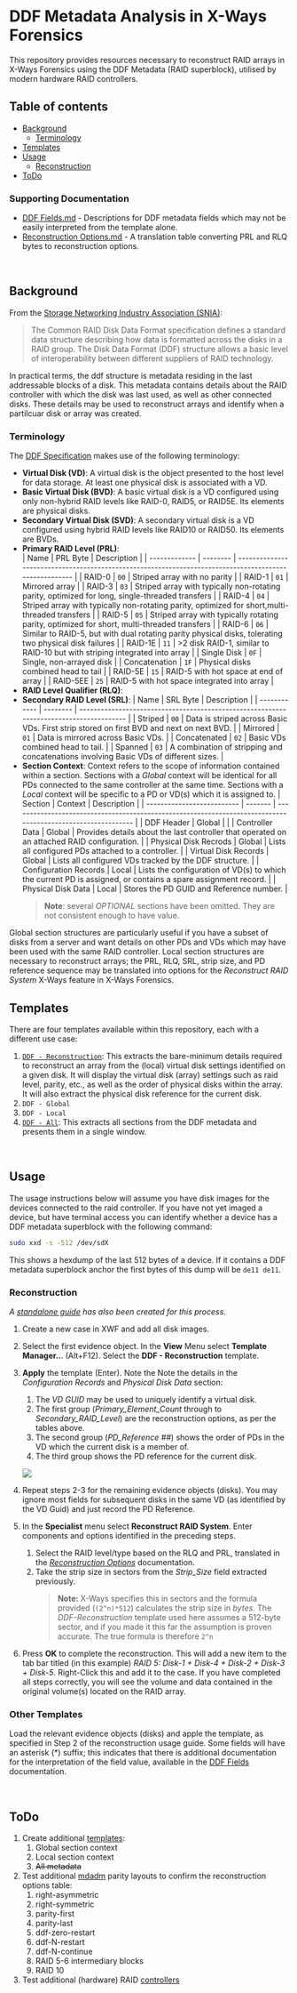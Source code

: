 # DDF Metadata Analysis in X-Ways Forensics
This repository provides resources necessary to reconstruct RAID arrays in X-Ways Forensics using the DDF Metadata (RAID superblock), utilised by modern hardware RAID controllers.

## Table of contents
  - [Background](#background)
    - [Terminology](#terminology)
  - [Templates](#templates)
  - [Usage](#usage)
    - [Reconstruction](#reconstruction)
  - [ToDo](#todo)

### Supporting Documentation
  - [DDF Fields.md](Documentation/DDF%20Fields.md) - Descriptions for DDF metadata fields which may not be easily interpreted from the template alone.
  - [Reconstruction Options.md](Documentation/Reconstruction%20Options.md) - A translation table converting PRL and RLQ bytes to reconstruction options.
<br>

## Background
From the [Storage Networking Industry Association (SNIA)](https://www.snia.org/tech_activities/standards/curr_standards/ddf):
> The Common RAID Disk Data Format specification defines a standard data structure describing how data is formatted across the disks in a RAID group. The Disk Data Format (DDF) structure allows a basic level of interoperability between different suppliers of RAID technology.

In practical terms, the ddf structure is metadata residing in the last addressable blocks of a disk. This metadata contains details about the RAID controller with which the disk was last used, as well as other connected disks.  These details may be used to reconstruct arrays and identify when a partilcuar disk or array was created.


### Terminology
The [DDF Specification](https://www.snia.org/sites/default/files/SNIA-DDFv1.2.pdf) makes use of the following terminology:
- **Virtual Disk (VD)**:  A virtual disk is the object presented to the host level for data storage.  At least one physical disk is associated with a VD.
- **Basic Virtual Disk (BVD)**:  A basic virtual disk is a VD configured using only non-hybrid RAID levels like RAID-0, RAID5, or RAID5E. Its elements are physical disks.
- **Secondary Virtual Disk (SVD)**:  A secondary virtual disk is a VD configured using hybrid RAID levels like RAID10 or RAID50. Its elements are BVDs.
- **Primary RAID Level (PRL)**:  
    | Name          | PRL Byte | Description                                                                                            |
    | ------------- | -------- | ------------------------------------------------------------------------------------------------------ |
    | RAID-0        | `00`     | Striped array with no parity                                                                           |
    | RAID-1        | `01`     | Mirrored array                                                                                         |
    | RAID-3        | `03`     | Striped array with typically non-rotating parity, optimized for long, single-threaded transfers        |
    | RAID-4        | `04`     | Striped array with typically non-rotating parity, optimized for short,multi-threaded transfers         |
    | RAID-5        | `05`     | Striped array with typically rotating parity, optimized for short, multi-threaded transfers            |
    | RAID-6        | `06`     | Similar to RAID-5, but with dual rotating parity physical disks, tolerating two physical disk failures |
    | RAID-1E       | `11`     | >2 disk RAID-1, similar to RAID-10 but with striping integrated into array                             |
    | Single Disk   | `0F`     | Single, non-arrayed disk                                                                               |
    | Concatenation | `1F`     | Physical disks combined head to tail                                                                   |
    | RAID-5E       | `15`     | RAID-5 with hot space at end of array                                                                  |
    | RAID-5EE      | `25`     | RAID-5 with hot space integrated into array                                                            |
- **RAID Level Qualifier (RLQ)**:
- **Secondary RAID Level (SRL)**:
    | Name         | SRL Byte | Description                                                                             |
    | ------------ | -------- | --------------------------------------------------------------------------------------- |
    | Striped      | `00`     | Data is striped across Basic VDs. First strip stored on first BVD and next on next BVD. |
    | Mirrored     | `01`     | Data is mirrored across Basic VDs.                                                      |
    | Concatenated | `02`     | Basic VDs combined head to tail.                                                        |
    | Spanned      | `03`     | A combination of stripping and concatenations involving Basic VDs of different sizes.   |
- **Section Context**: Context refers to the scope of information contained within a section. Sections with a _Global_ context will be identical for all PDs connected to the same controller at the same time. Sections with a _Local_ context will be specific to a PD or VD(s) which it is assigned to.
    | Section                    | Context | Description                                                                                                  |
    | -------------------------- | ------- | ------------------------------------------------------------------------------------------------------------ |
    | DDF Header                 | Global  |                                                                                                              |
    | Controller Data            | Global  | Provides details about the last controller that operated on an attached RAID configuration.                  |
    | Physical Disk Recrods      | Global  | Lists all configured PDs attached to a controller.                                                           |
    | Virtual Disk Records       | Global  | Lists all configured VDs tracked by the DDF structure.                                                       |
    | Configuration Records      | Local   | Lists the configuration of VD(s) to which the current PD is assigned, or contains a spare assignment record. |
    | Physical Disk Data         | Local   | Stores the PD GUID and Reference number.                                                                     |
    > **Note**: several _OPTIONAL_ sections have been omitted.  They are not consistent enough to have value.

Global section structures are particularly useful if you have a subset of disks from a server and want details on other PDs and VDs which may have been used with the same RAID controller. Local section structures  are necessary to reconstruct arrays; the PRL, RLQ, SRL, strip size, and PD reference sequence may be translated into options for the _Reconstruct RAID System_ X-Ways feature in X-Ways Forensics.
<br>

## Templates
There are four templates available within this repository, each with a different use case:

1. [`DDF - Reconstruction`](./Templates/DDF%20-%20Reconstruction.tpl):  This extracts the bare-minimum details required to reconstruct an array from the (local) virtual disk settings identified on a given disk.  It will display the virtual disk (array) settings such as raid level, parity, etc., as well as the order of physical disks within the array.  It will also extract the physical disk reference for the current disk.
2. `DDF - Global`
3. `DDF - Local`
4. [`DDF - All`](./Templates/DDF%20-%20All.tpl): This extracts all sections from the DDF metadata and presents them in a single window.

<br>


## Usage
The usage instructions below will assume you have disk images for the devices connected to the raid controller.  If you have not yet imaged a device, but have terminal access you can identify whether a device has a DDF metadata superblock with the following command:
```bash
sudo xxd -s -512 /dev/sdX
```
This shows a hexdump of the last 512 bytes of a device.  If it contains a DDF metadata superblock anchor the first bytes of this dump will be `de11 de11`.

### Reconstruction
_A [standalone guide](Reconstruction%20Guide.md) has also been created for this process._
1. Create a new case in XWF and add all disk images.
2. Select the first evidence object. In the **View** Menu select **Template Manager..**. (Alt+F12). Select the **DDF - Reconstruction** template.
3. **Apply** the template (Enter).  Note the Note the details in the _Configuration Records_ and _Physical Disk Data_ section:
   1. The *VD GUID* may be used to uniquely identify a virtual disk.
   2. The first group (*Primary_Element_Count* through to *Secondary_RAID_Level*) are the reconstruction options, as per the tables above.
   3. The second group (*PD_Reference ##*) shows the order of PDs in the VD which the current disk is a member of.
   4. The third group shows the PD reference for the current disk.
  
    ![](./Screenshots/usage_3.png)
4. Repeat steps 2-3 for the remaining evidence objects (disks).  You may ignore most fields for subsequent disks in the same VD (as identified by the VD Guid) and just record the PD Reference. 
5. In the **Specialist** menu select **Reconstruct RAID System**. Enter components and options identified in the preceding steps.
   1. Select the RAID level/type based on the RLQ and PRL, translated in the [_Reconstruction Options_](Documentation/Reconstruction%20Options.md) documentation.
   2. Take the strip size in sectors from the *Strip_Size* field extracted previously. 
      > **Note:** X-Ways specifies this in sectors and the formula provided (`(2^n)*512`) calculates the strip size in _bytes_.  The *DDF-Reconstruction* template used here assumes a 512-byte sector, and if you made it this far the assumption is proven accurate.  The true formula is therefore `2^n`
6. Press **OK** to complete the reconstruction.  This will add a new item to the tab bar titled (in this example) _RAID 5: Disk-1 + Disk-4 + Disk-2 + Disk-3 + Disk-5_.  Right-Click this and add it to the case.  If you have completed all steps correctly, you will see the volume and data contained in the original volume(s) located on the RAID array.

### Other Templates
Load the relevant evidence objects (disks) and apple the template, as specified in Step 2 of the reconstruction usage guide.  Some fields will have an asterisk (*) suffix; this indicates that there is additional documentation for the interpretation of the field value, available in the [DDF Fields](./Documentation/DDF%20Fields.md) documentation.

<br>

## ToDo
1. Create additional [templates](./Templates/):
   1. Global section context
   2. Local section context
   3. ~~All metadata~~
2. Test additional [mdadm](./Testing/mdadm%20setup.md) parity layouts to confirm the reconstruction options table:
   1. right-asymmetric
   2. right-symmetric
   3. parity-first
   4. parity-last
   5. ddf-zero-restart
   6. ddf-N-restart
   7. ddf-N-continue
   8. RAID 5-6 intermediary blocks
   9. RAID 10
3. Test additional (hardware) RAID [controllers](./Testing/Controllers.md)